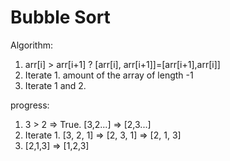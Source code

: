# Bubble Sort
Algorithm:
1. arr[i] > arr[i+1] ? [arr[i], arr[i+1]]=[arr[i+1],arr[i]]
2. Iterate 1. amount of the array of length -1
3. Iterate 1 and 2.

progress:

1. 3 > 2 => True. [3,2...] => [2,3...]
2. Iterate 1.  [3, 2, 1] => [2, 3, 1] => [2, 1, 3]
3. [2,1,3] => [1,2,3]
